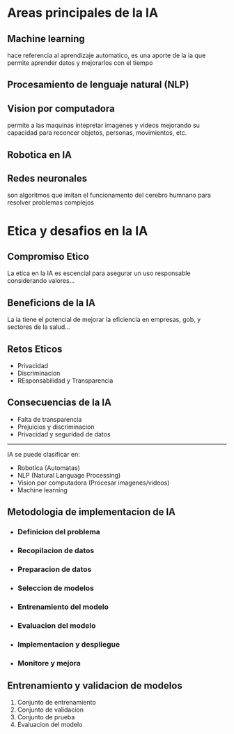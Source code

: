 # Areas principales de la IA

## Machine learning

hace referencia al aprendizaje automatico, es una aporte de la ia que permite aprender datos y mejorarlos con el tiempo

## Procesamiento de lenguaje natural (NLP)

## Vision por computadora
permite a las maquinas intepretar imagenes y videos mejorando su capacidad para reconcer objetos, personas, movimientos, etc.

## Robotica en IA

## Redes neuronales
son algoritmos que imitan el funcionamento del cerebro humnano para resolver problemas complejos

# Etica y desafios en la IA

## Compromiso Etico
La etica en la IA es escencial para asegurar un uso responsable considerando valores...

## Beneficions de la IA
La ia tiene el potencial de mejorar la eficiencia en empresas, gob, y sectores de la salud...

## Retos Eticos

- Privacidad
- Discriminacion
- REsponsabilidad y Transparencia

## Consecuencias de la IA

- Falta de transparencia
- Prejuicios y discriminacion
- Privacidad y seguridad de datos

---------------------------------------------------------------------------------

IA se puede clasificar en:
- Robotica (Automatas)
- NLP (Natural Language Processing) 
- Vision por computadora (Procesar imagenes/videos)
- Machine learning


## Metodologia de implementacion de IA

- ### Definicion del problema
- ### Recopilacion de datos
- ### Preparacion de datos
- ### Seleccion de modelos
- ### Entrenamiento del modelo
- ### Evaluacion del modelo
- ### Implementacion y despliegue
- ### Monitore y mejora

## Entrenamiento y validacion de modelos
1. Conjunto de entrenamiento
2. Conjunto de validacion
3. Conjunto de prueba
4. Evaluacion del modelo 